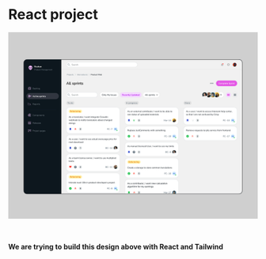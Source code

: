 # React project

![Design Image](./dashbord/desgin.png)

<br>

**We are trying to build this design above with React and Tailwind**
